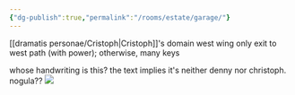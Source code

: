 ```yaml
---
{"dg-publish":true,"permalink":"/rooms/estate/garage/"}
---
```


[[dramatis personae/Cristoph\|Cristoph]]'s domain
west wing only
exit to west path (with power); otherwise, many keys

whose handwriting is this? the text implies it's neither denny nor christoph. nogula??
![](https://i.imgur.com/leAw9eo.png)
